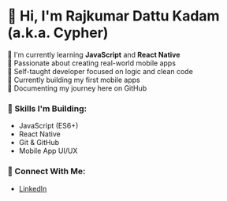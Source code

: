 # 👋 Hi, I'm Rajkumar Dattu Kadam (a.k.a. Cypher)

🚀 I'm currently learning **JavaScript** and **React Native**  
📱 Passionate about creating real-world mobile apps  
🧠 Self-taught developer focused on logic and clean code  
🌱 Currently building my first mobile apps  
📘 Documenting my journey here on GitHub

### 🔧 Skills I'm Building:
- JavaScript (ES6+)
- React Native
- Git & GitHub
- Mobile App UI/UX

### 🔗 Connect With Me:
- [LinkedIn](https://linkedin.com/in/rajkumardattukadam)
